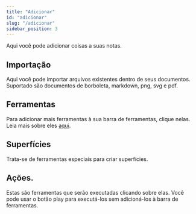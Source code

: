 ```yaml
---
title: "Adicionar"
id: "adicionar"
slug: "/adicionar"
sidebar_position: 3
---
```


Aqui você pode adicionar coisas a suas notas.

## Importação

Aqui você pode importar arquivos existentes dentro de seus documentos. Suportado são documentos de borboleta, markdown, png, svg e pdf.

## Ferramentas

Para adicionar mais ferramentas à sua barra de ferramentas, clique nelas. Leia mais sobre eles [aqui](tools).

## Superfícies

Trata-se de ferramentas especiais para criar superfícies.

## Ações.

Estas são ferramentas que serão executadas clicando sobre elas. Você pode usar o botão play para executá-los sem adicioná-los à barra de ferramentas.
